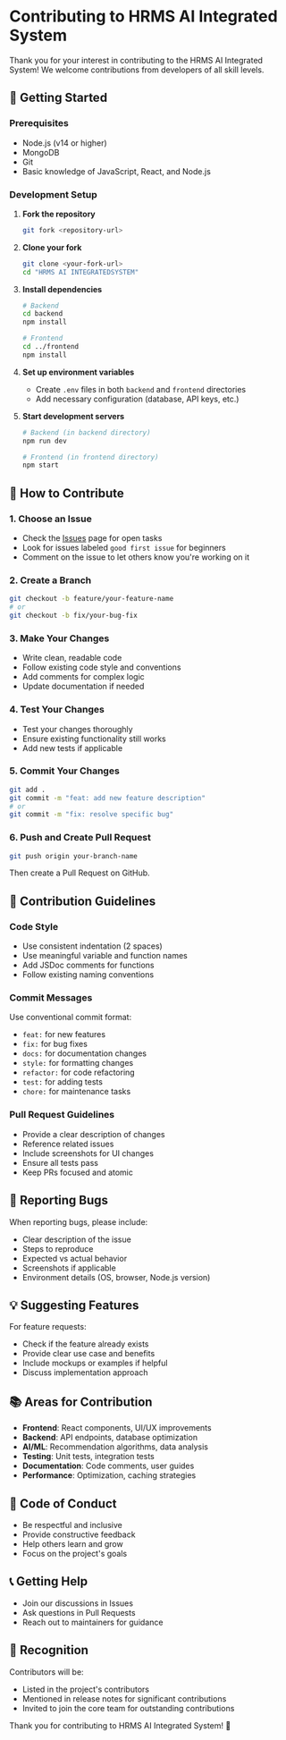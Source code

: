 # Contributing to HRMS AI Integrated System

Thank you for your interest in contributing to the HRMS AI Integrated System! We welcome contributions from developers of all skill levels.

## 🚀 Getting Started

### Prerequisites
- Node.js (v14 or higher)
- MongoDB
- Git
- Basic knowledge of JavaScript, React, and Node.js

### Development Setup

1. **Fork the repository**
   ```bash
   git fork <repository-url>
   ```

2. **Clone your fork**
   ```bash
   git clone <your-fork-url>
   cd "HRMS AI INTEGRATEDSYSTEM"
   ```

3. **Install dependencies**
   ```bash
   # Backend
   cd backend
   npm install
   
   # Frontend
   cd ../frontend
   npm install
   ```

4. **Set up environment variables**
   - Create `.env` files in both `backend` and `frontend` directories
   - Add necessary configuration (database, API keys, etc.)

5. **Start development servers**
   ```bash
   # Backend (in backend directory)
   npm run dev
   
   # Frontend (in frontend directory)
   npm start
   ```

## 📝 How to Contribute

### 1. Choose an Issue
- Check the [Issues](../../issues) page for open tasks
- Look for issues labeled `good first issue` for beginners
- Comment on the issue to let others know you're working on it

### 2. Create a Branch
```bash
git checkout -b feature/your-feature-name
# or
git checkout -b fix/your-bug-fix
```

### 3. Make Your Changes
- Write clean, readable code
- Follow existing code style and conventions
- Add comments for complex logic
- Update documentation if needed

### 4. Test Your Changes
- Test your changes thoroughly
- Ensure existing functionality still works
- Add new tests if applicable

### 5. Commit Your Changes
```bash
git add .
git commit -m "feat: add new feature description"
# or
git commit -m "fix: resolve specific bug"
```

### 6. Push and Create Pull Request
```bash
git push origin your-branch-name
```
Then create a Pull Request on GitHub.

## 🎯 Contribution Guidelines

### Code Style
- Use consistent indentation (2 spaces)
- Use meaningful variable and function names
- Add JSDoc comments for functions
- Follow existing naming conventions

### Commit Messages
Use conventional commit format:
- `feat:` for new features
- `fix:` for bug fixes
- `docs:` for documentation changes
- `style:` for formatting changes
- `refactor:` for code refactoring
- `test:` for adding tests
- `chore:` for maintenance tasks

### Pull Request Guidelines
- Provide a clear description of changes
- Reference related issues
- Include screenshots for UI changes
- Ensure all tests pass
- Keep PRs focused and atomic

## 🐛 Reporting Bugs

When reporting bugs, please include:
- Clear description of the issue
- Steps to reproduce
- Expected vs actual behavior
- Screenshots if applicable
- Environment details (OS, browser, Node.js version)

## 💡 Suggesting Features

For feature requests:
- Check if the feature already exists
- Provide clear use case and benefits
- Include mockups or examples if helpful
- Discuss implementation approach

## 📚 Areas for Contribution

- **Frontend**: React components, UI/UX improvements
- **Backend**: API endpoints, database optimization
- **AI/ML**: Recommendation algorithms, data analysis
- **Testing**: Unit tests, integration tests
- **Documentation**: Code comments, user guides
- **Performance**: Optimization, caching strategies

## 🤝 Code of Conduct

- Be respectful and inclusive
- Provide constructive feedback
- Help others learn and grow
- Focus on the project's goals

## 📞 Getting Help

- Join our discussions in Issues
- Ask questions in Pull Requests
- Reach out to maintainers for guidance

## 🎉 Recognition

Contributors will be:
- Listed in the project's contributors
- Mentioned in release notes for significant contributions
- Invited to join the core team for outstanding contributions

Thank you for contributing to HRMS AI Integrated System! 🚀
